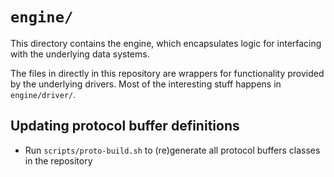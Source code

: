 # `engine/`

This directory contains the engine, which encapsulates logic for interfacing with the underlying data systems.

The files in directly in this repository are wrappers for functionality provided by the underlying drivers. Most of the interesting stuff happens in `engine/driver/`.

## Updating protocol buffer definitions

- Run `scripts/proto-build.sh` to (re)generate all protocol buffers classes in the repository

